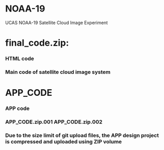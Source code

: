 # NOAA-19
UCAS NOAA-19 Satellite Cloud Image Experiment


# final_code.zip:
### HTML code 
### Main code of satellite cloud image system


# APP_CODE
### APP code
### APP_CODE.zip.001 APP_CODE.zip.002
### Due to the size limit of git upload files, the APP design project is compressed and uploaded using ZIP volume
